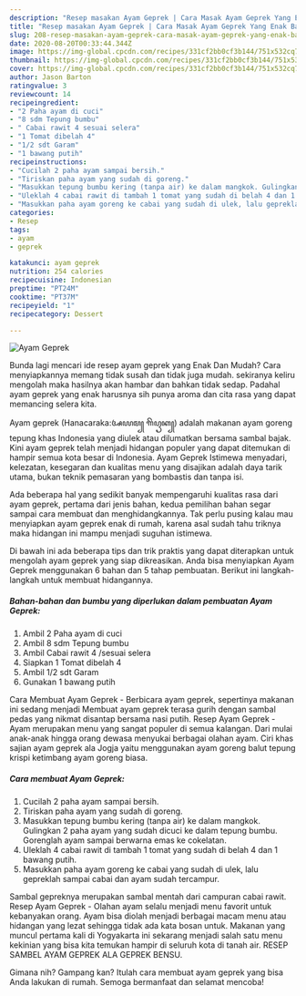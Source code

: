 ```yaml
---
description: "Resep masakan Ayam Geprek | Cara Masak Ayam Geprek Yang Enak Banget"
title: "Resep masakan Ayam Geprek | Cara Masak Ayam Geprek Yang Enak Banget"
slug: 208-resep-masakan-ayam-geprek-cara-masak-ayam-geprek-yang-enak-banget
date: 2020-08-20T00:33:44.344Z
image: https://img-global.cpcdn.com/recipes/331cf2bb0cf3b144/751x532cq70/ayam-geprek-foto-resep-utama.jpg
thumbnail: https://img-global.cpcdn.com/recipes/331cf2bb0cf3b144/751x532cq70/ayam-geprek-foto-resep-utama.jpg
cover: https://img-global.cpcdn.com/recipes/331cf2bb0cf3b144/751x532cq70/ayam-geprek-foto-resep-utama.jpg
author: Jason Barton
ratingvalue: 3
reviewcount: 14
recipeingredient:
- "2 Paha ayam di cuci"
- "8 sdm Tepung bumbu"
- " Cabai rawit 4 sesuai selera"
- "1 Tomat dibelah 4"
- "1/2 sdt Garam"
- "1 bawang putih"
recipeinstructions:
- "Cucilah 2 paha ayam sampai bersih."
- "Tiriskan paha ayam yang sudah di goreng."
- "Masukkan tepung bumbu kering (tanpa air) ke dalam mangkok. Gulingkan 2 paha ayam yang sudah dicuci ke dalam tepung bumbu. Gorenglah ayam sampai berwarna emas ke cokelatan."
- "Uleklah 4 cabai rawit di tambah 1 tomat yang sudah di belah 4 dan 1 bawang putih."
- "Masukkan paha ayam goreng ke cabai yang sudah di ulek, lalu gepreklah sampai cabai dan ayam sudah tercampur."
categories:
- Resep
tags:
- ayam
- geprek

katakunci: ayam geprek 
nutrition: 254 calories
recipecuisine: Indonesian
preptime: "PT24M"
cooktime: "PT37M"
recipeyield: "1"
recipecategory: Dessert

---
```



![Ayam Geprek](https://img-global.cpcdn.com/recipes/331cf2bb0cf3b144/751x532cq70/ayam-geprek-foto-resep-utama.jpg)

Bunda lagi mencari ide resep ayam geprek yang Enak Dan Mudah? Cara menyiapkannya memang tidak susah dan tidak juga mudah. sekiranya keliru mengolah maka hasilnya akan hambar dan bahkan tidak sedap. Padahal ayam geprek yang enak harusnya sih punya aroma dan cita rasa yang dapat memancing selera kita.

Ayam geprek (Hanacaraka:ꦄꦪꦩ꧀ ꦒꦼꦥꦽꦏ꧀) adalah makanan ayam goreng tepung khas Indonesia yang diulek atau dilumatkan bersama sambal bajak. Kini ayam geprek telah menjadi hidangan populer yang dapat ditemukan di hampir semua kota besar di Indonesia. Ayam Geprek Istimewa menyadari, kelezatan, kesegaran dan kualitas menu yang disajikan adalah daya tarik utama, bukan teknik pemasaran yang bombastis dan tanpa isi.

Ada beberapa hal yang sedikit banyak mempengaruhi kualitas rasa dari ayam geprek, pertama dari jenis bahan, kedua pemilihan bahan segar sampai cara membuat dan menghidangkannya. Tak perlu pusing kalau mau menyiapkan ayam geprek enak di rumah, karena asal sudah tahu triknya maka hidangan ini mampu menjadi suguhan istimewa.


Di bawah ini ada beberapa tips dan trik praktis yang dapat diterapkan untuk mengolah ayam geprek yang siap dikreasikan. Anda bisa menyiapkan Ayam Geprek menggunakan 6 bahan dan 5 tahap pembuatan. Berikut ini langkah-langkah untuk membuat hidangannya.

<!--inarticleads1-->

##### Bahan-bahan dan bumbu yang diperlukan dalam pembuatan Ayam Geprek:

1. Ambil 2 Paha ayam di cuci
1. Ambil 8 sdm Tepung bumbu
1. Ambil  Cabai rawit 4 /sesuai selera
1. Siapkan 1 Tomat dibelah 4
1. Ambil 1/2 sdt Garam
1. Gunakan 1 bawang putih


Cara Membuat Ayam Geprek - Berbicara ayam geprek, sepertinya makanan ini sedang menjadi Membuat ayam geprek terasa gurih dengan sambal pedas yang nikmat disantap bersama nasi putih. Resep Ayam Geprek - Ayam merupakan menu yang sangat populer di semua kalangan. Dari mulai anak-anak hingga orang dewasa menyukai berbagai olahan ayam. Ciri khas sajian ayam geprek ala Jogja yaitu menggunakan ayam goreng balut tepung krispi ketimbang ayam goreng biasa. 

<!--inarticleads2-->

##### Cara membuat Ayam Geprek:

1. Cucilah 2 paha ayam sampai bersih.
1. Tiriskan paha ayam yang sudah di goreng.
1. Masukkan tepung bumbu kering (tanpa air) ke dalam mangkok. Gulingkan 2 paha ayam yang sudah dicuci ke dalam tepung bumbu. Gorenglah ayam sampai berwarna emas ke cokelatan.
1. Uleklah 4 cabai rawit di tambah 1 tomat yang sudah di belah 4 dan 1 bawang putih.
1. Masukkan paha ayam goreng ke cabai yang sudah di ulek, lalu gepreklah sampai cabai dan ayam sudah tercampur.


Sambal gepreknya merupakan sambal mentah dari campuran cabai rawit. Resep Ayam Geprek - Olahan ayam selalu menjadi menu favorit untuk kebanyakan orang. Ayam bisa diolah menjadi berbagai macam menu atau hidangan yang lezat sehingga tidak ada kata bosan untuk. Makanan yang muncul pertama kali di Yogyakarta ini sekarang menjadi salah satu menu kekinian yang bisa kita temukan hampir di seluruh kota di tanah air. RESEP SAMBEL AYAM GEPREK ALA GEPREK BENSU. 

Gimana nih? Gampang kan? Itulah cara membuat ayam geprek yang bisa Anda lakukan di rumah. Semoga bermanfaat dan selamat mencoba!
